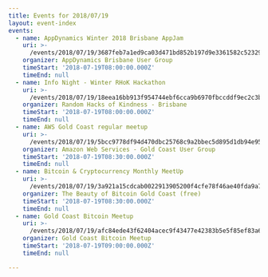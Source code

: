 ```yaml
---
title: Events for 2018/07/19
layout: event-index
events:
  - name: AppDynamics Winter 2018 Brisbane AppJam
    uri: >-
      /events/2018/07/19/3687feb7a1ed9ca03d471bd852b197d9e3361582c52329c758db4ef1f517c5f8
    organizer: AppDynamics Brisbane User Group
    timeStart: '2018-07-19T08:00:00.000Z'
    timeEnd: null
  - name: Info Night - Winter RHoK Hackathon
    uri: >-
      /events/2018/07/19/18eea16bb913f954744ebf6cca9b6970fbccddf9ec2c3bcab99fa19217d219e3
    organizer: Random Hacks of Kindness - Brisbane
    timeStart: '2018-07-19T08:00:00.000Z'
    timeEnd: null
  - name: AWS Gold Coast regular meetup
    uri: >-
      /events/2018/07/19/5bcc9778df94d470dbc25768c9a2bbec5d895d1db94e9564e00671c04efb57d3
    organizer: Amazon Web Services - Gold Coast User Group
    timeStart: '2018-07-19T08:30:00.000Z'
    timeEnd: null
  - name: Bitcoin & Cryptocurrency Monthly MeetUp
    uri: >-
      /events/2018/07/19/3a921a15cdcab0022913905200f4cfe78f46ae40fda9a750009ba5d1236c94a9
    organizer: The Beauty of Bitcoin Gold Coast (free)
    timeStart: '2018-07-19T08:30:00.000Z'
    timeEnd: null
  - name: Gold Coast Bitcoin Meetup
    uri: >-
      /events/2018/07/19/afc84ede43f62404acec9f43477e42383b5e5f85ef83a62e1b950f6ed4f9b81d
    organizer: Gold Coast Bitcoin Meetup
    timeStart: '2018-07-19T09:00:00.000Z'
    timeEnd: null

---
```

